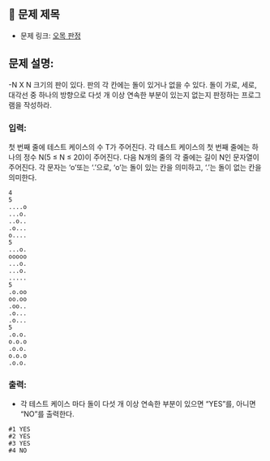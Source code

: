 ## 📌 문제 제목
- 문제 링크: [오목 판정](https://swexpertacademy.com/main/code/problem/problemDetail.do?contestProbId=AXaSUPYqPYMDFASQ)

## **문제 설명:**
-N X N 크기의 판이 있다. 판의 각 칸에는 돌이 있거나 없을 수 있다. 돌이 가로, 세로, 대각선 중 하나의 방향으로 다섯 개 이상 연속한 부분이 있는지 없는지 판정하는 프로그램을 작성하라.

### **입력:**

첫 번째 줄에 테스트 케이스의 수 T가 주어진다.
각 테스트 케이스의 첫 번째 줄에는 하나의 정수 N(5 ≤ N ≤ 20)이 주어진다.
다음 N개의 줄의 각 줄에는 길이 N인 문자열이 주어진다. 각 문자는 ‘o’또는 ‘.’으로, ‘o’는 돌이 있는 칸을 의미하고, ‘.’는 돌이 없는 칸을 의미한다.

```
4
5
....o
...o.
..o..
.o...
o....
5
...o.
ooooo
...o.
...o.
.....
5
.o.oo
oo.oo
.oo..
.o...
.o...
5
.o.o.
o.o.o
.o.o.
o.o.o
.o.o.
```

### **출력:**

- 각 테스트 케이스 마다 돌이 다섯 개 이상 연속한 부분이 있으면 “YES”를, 아니면 “NO”를 출력한다.

```
#1 YES
#2 YES
#3 YES
#4 NO
```
